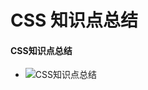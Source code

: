 # CSS 知识点总结

####  CSS知识点总结

+ ![CSS知识点总结](https://img-blog.csdnimg.cn/20190716122354830.png?x-oss-process=image/watermark,type_ZmFuZ3poZW5naGVpdGk,shadow_10,text_aHR0cHM6Ly9ibG9nLmNzZG4ubmV0L21haXhpYW9jaGFp,size_16,color_FFFFFF,t_70)

